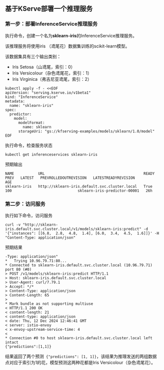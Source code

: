 ## 基于KServe部署一个推理服务

### 第一步：部署**InferenceService推理服务**

执行命令，创建一个名为**sklearn-iris**的InferenceService推理服务。

该推理服务将使用iris （鸢尾花）数据集训练的scikit-learn模型。

该数据集具有三个输出类别：

- Iris Setosa（山鸢尾，索引：0）
- Iris Versicolour（杂色鸢尾花，索引：1）
- Iris Virginica（弗吉尼亚鸢尾，索引：2）

```
kubectl apply -f - <<EOF
apiVersion: "serving.kserve.io/v1beta1"
kind: "InferenceService"
metadata:
  name: "sklearn-iris"
spec:
  predictor:
    model:
      modelFormat:
        name: sklearn
      storageUri: "gs://kfserving-examples/models/sklearn/1.0/model"
EOF
```

执行命令，检查服务状态

```
kubectl get inferenceservices sklearn-iris
```

预期输出

```
NAME           URL                                             READY   PREV   LATEST   PREVROLLEDOUTREVISION   LATESTREADYREVISION            AGE
sklearn-iris   http://sklearn-iris.default.svc.cluster.local   True           100                              sklearn-iris-predictor-00001   26h
```

### 第二步：访问服务

执行如下命令，访问服务

```
curl -v "http://sklearn-iris.default.svc.cluster.local/v1/models/sklearn-iris:predict" -d '{"instances": [[6.8,  2.8,  4.8,  1.4], [6.0,  3.4,  4.5,  1.6]]}' -H "Content-Type: application/json"
```

预期结果

```
-Type: application/json"
*   Trying 10.96.79.71:80...
* Connected to sklearn-iris.default.svc.cluster.local (10.96.79.71) port 80 (#0)
> POST /v1/models/sklearn-iris:predict HTTP/1.1
> Host: sklearn-iris.default.svc.cluster.local
> User-Agent: curl/7.79.1
> Accept: */*
> Content-Type: application/json
> Content-Length: 65
>
* Mark bundle as not supporting multiuse
< HTTP/1.1 200 OK
< content-length: 21
< content-type: application/json
< date: Thu, 12 Dec 2024 12:46:41 GMT
< server: istio-envoy
< x-envoy-upstream-service-time: 4
<
* Connection #0 to host sklearn-iris.default.svc.cluster.local left intact
{"predictions":[1,1]}
```

结果返回了两个预测` {"predictions": [1, 1]}`，该结果为推理发送的两组数据点对应于索引为1的花，模型预测这两种花都是Iris Versicolour（杂色鸢尾花）。 